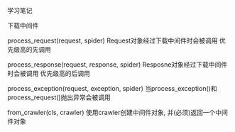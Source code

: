 学习笔记

下载中间件

process_request(request, spider)
Request对象经过下载中间件时会被调用 优先级高的先调用

process_response(request, response, spider)
Resposne对象经过下载中间件时会被调用 优先级高的后调用

process_exception(request, exception, spider)
当process_exception()和process_request()抛出异常会被调用

from_crawler(cls, crawler)
使用crawler创建中间件对象, 并(必须)返回一个中间件对象

